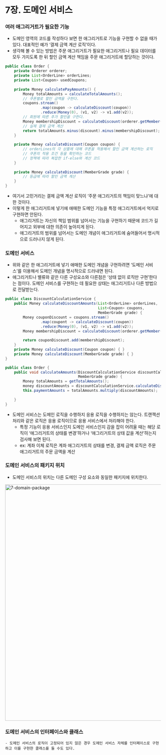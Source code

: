 7장. 도메인 서비스
===========

### 여러 애그리거트가 필요한 기능

- 도메인 영역의 코드를 작성하다 보면 한 애그리거트로 기능을 구현할 수 없을 때가 있다. 대표적인 예가 ‘결제 금액 계산 로직’이다.
- 생각해 볼 수 있는 방법은 주문 애그리거트가 필요한 애그리거트나 필요 데이터를 모두 가지도록 한 뒤 할인 금액 계산 책임을 주문 애그리거트에 할당하는 것이다.

```java
public class Order {
    private Orderer orderer;
    private List<OrderLine> orderLines;
    private List<Coupon> usedCoupons;
    
    private Money calculatePayAmounts() {
        Money totalAmounts = calculateTotalAmounts();
        // 쿠폰별로 할인 금액을 구한다.
        coupons.stream()
                .map(coupon -> calculateDiscount(coupon))
                .reduce(Money(0), (v1, v2) -> v1.add(v2));
        // 회원에 따른 추가 할인을 구한다.
        Money membershipDiscount = calculateDiscount(orderer.getMember().getGrade());
        // 실제 결제 금액 계산
        return totalAmounts.minus(discount).minus(membershipDiscount);
    }
    
    private Money calculateDiscount(Coupon coupon) {
        // orderLines의 각 상품에 대해 쿠폰을 적용해서 할인 금액 계산하는 로직
        // 쿠폰의 적용 조건 등을 확인하는 코드
        // 정책에 따라 복잡한 if-else와 계산 코드
    }
    
    private Money calculateDiscount(MemberGrade grade) {
        // 등급에 따라 할인 금액 계산
    }
}
```

- 여기서 고민거리는 결제 금액 계산 로직이 ‘주문 애그리거트의 책임이 맞느냐’에 대한 것이다.
- 이렇게 한 애그리거트에 넣기에 애매한 도메인 기능을 특정 애그리거트에서 억지로 구현하면 안된다.
    - 애그리거트는 자신의 책임 범위를 넘어서는 기능을 구현하기 때문에 코드가 길어지고 외부에 대한 의존이 높아지게 된다.
    - 애그리거트의 범위를 넘어서는 도메인 개념이 애그리거트에 숨어들어서 명시적으로 드러나지 않게 된다.

### 도메인 서비스

- 위와 같은 한 애그리거트에 넣기 애매한 도메인 개념을 구현하려면 ‘도메인 서비스’를 이용해서 도메인 개념을 명시적으로 드러내면 된다.
- 애그리거트나 밸류와 같은 다른 구성요소와 다른점은 ‘상태 없이 로직만 구현’한다는 점이다. 도메인 서비스를 구현하는 데 필요한 상태는 애그리거트나 다른 방법으로 전달받는다.

```java
public class DiscountCalculationService {
    public Money calculateDiscountAmounts(List<OrderLine> orderLines,
                                          List<Coupon> coupons,
                                          MemberGrade grade) {
        Money couponDiscount = coupons.stream()
                .map(coupont -> calculateDiscount(coupon))
                .reduce(Money(0), (v1, v2) -> v1.add(v2));
        Money membershipDiscount = calculateDiscount(orderer.getMember().getGrade());
        
        return couponDiscount.add(membershipDiscount);
    }
    private Money calculateDiscount(Coupon coupon) { }
    private Money calculateDiscount(MemberGrade grade) { }
}
```

```java
public class Order {
    public void calculateAmounts(DiscountCalculationService discountCalculationService,
                                 MemberGrade grade) {
        Money totalAmounts = getTotalAmounts();
        money discountAmounts = discountCalculationService.calculateDiscountAmounts(this.orderLines, this.coupons, grade);
        this.paymentAmounts = totalAmounts.multiply(discountAmounts);
        
    }
}
```

- 도메인 서비스는 도메인 로직을 수행하지 응용 로직을 수행하지는 않는다. 트랜잭션 처리와 같은 로직은 응용 로직이므로 응용 서비스에서 처리해야 한다.
    - 특정 기능이 응용 서비스인지 도메인 서비스인지 감을 잡이 어려울 때는 해당 로직이 ‘애그리거트의 상태를 변경’하거나 ‘애그리거트의 상태 값을 계산’하는지 검사해 보면 된다.
    - ex: 계좌 이체 로직은 계좌 애그리거트의 상태를 변경, 결제 금액 로직은 주문 애그리거트의 주문 금액을 계산

### 도메인 서비스의 패키지 위치

- 도메인 서비스의 위치는 다른 도메인 구성 요소와 동일한 패키지에 위치한다.

<img width="765" alt="7-domain-package" src="https://user-images.githubusercontent.com/47099798/229337613-77c867e4-a18e-4cea-9a5e-94dcd8dfdda1.png">

  ### 도메인 서비스의 인터페이스와 클래스

    - 도메인 서비스의 로직이 고정되어 있지 않은 경우 도메인 서비스 자체를 인터페이스로 구현하고 이를 구현한 클래스를 둘 수도 있다.
